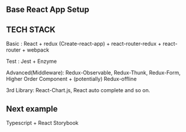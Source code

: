 ## Base React App Setup



## TECH STACK

Basic : React + redux (Create-react-app) + react-router-redux + react-router + webpack

Test : Jest + Enzyme

Advanced(Middleware): Redux-Observable, Redux-Thunk, Redux-Form, Higher Order Component + (potentially) Redux-offline

3rd Library: React-Chart.js, React auto complete and so on.


## Next example

Typescript + React Storybook
